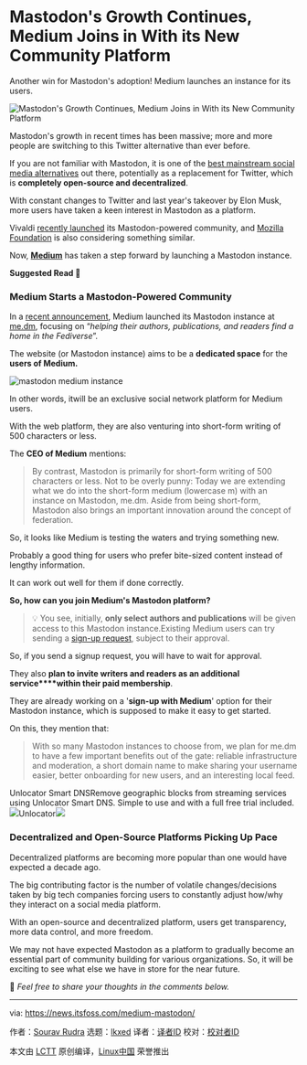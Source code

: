 [#]: subject: "Mastodon's Growth Continues, Medium Joins in With its New Community Platform"
[#]: via: "https://news.itsfoss.com/medium-mastodon/"
[#]: author: "Sourav Rudra https://news.itsfoss.com/author/sourav/"
[#]: collector: "lkxed"
[#]: translator: " "
[#]: reviewer: " "
[#]: publisher: " "
[#]: url: " "

Mastodon's Growth Continues, Medium Joins in With its New Community Platform
======

Another win for Mastodon's adoption! Medium launches an instance for its users.

![Mastodon's Growth Continues, Medium Joins in With its New Community Platform][1]

Mastodon's growth in recent times has been massive; more and more people are switching to this Twitter alternative than ever before.

If you are not familiar with Mastodon, it is one of the [best mainstream social media alternatives][2] out there, potentially as a replacement for Twitter, which is **completely open-source and decentralized**.

With constant changes to Twitter and last year's takeover by Elon Musk, more users have taken a keen interest in Mastodon as a platform.

Vivaldi [recently launched][3] its Mastodon-powered community, and [Mozilla Foundation][4] is also considering something similar.

Now, [**Medium**][5] has taken a step forward by launching a Mastodon instance.

**Suggested Read 📖**

### Medium Starts a Mastodon-Powered Community

In a [recent announcement][6], Medium launched its Mastodon instance at [me.dm][7], focusing on “_helping their authors, publications, and readers find a home in the Fediverse_”.

The website (or Mastodon instance) aims to be a **dedicated space** for the **users of Medium.**

![mastodon medium instance][8]

In other words, itwill be an exclusive social network platform for Medium users.

With the web platform, they are also venturing into short-form writing of 500 characters or less.

The **CEO of Medium** mentions:

> By contrast, Mastodon is primarily for short-form writing of 500 characters or less. Not to be overly punny: Today we are extending what we do into the short-form medium (lowercase m) with an instance on Mastodon, me.dm. Aside from being short-form, Mastodon also brings an important innovation around the concept of federation.

So, it looks like Medium is testing the waters and trying something new.

Probably a good thing for users who prefer bite-sized content instead of lengthy information.

It can work out well for them if done correctly.

**So, how can you join Medium's Mastodon platform?**

> 💡 You see, initially, **only select authors and publications** will be given access to this Mastodon instance.Existing Medium users can try sending a [sign-up request][9], subject to their approval.

So, if you send a signup request, you will have to wait for approval.

They also **plan to invite writers and readers as an additional service****within their paid membership**.

They are already working on a '**sign-up with Medium**' option for their Mastodon instance, which is supposed to make it easy to get started.

On this, they mention that:

> With so many Mastodon instances to choose from, we plan for me.dm to have a few important benefits out of the gate: reliable infrastructure and moderation, a short domain name to make sharing your username easier, better onboarding for new users, and an interesting local feed.

Unlocator Smart DNSRemove geographic blocks from streaming services using Unlocator Smart DNS. Simple to use and with a full free trial included.![][10]Unlocator![][11]

### Decentralized and Open-Source Platforms Picking Up Pace

Decentralized platforms are becoming more popular than one would have expected a decade ago.

The big contributing factor is the number of volatile changes/decisions taken by big tech companies forcing users to constantly adjust how/why they interact on a social media platform.

With an open-source and decentralized platform, users get transparency, more data control, and more freedom.

We may not have expected Mastodon as a platform to gradually become an essential part of community building for various organizations. So, it will be exciting to see what else we have in store for the near future.

💭 _Feel free to share your thoughts in the comments below._

--------------------------------------------------------------------------------

via: https://news.itsfoss.com/medium-mastodon/

作者：[Sourav Rudra][a]
选题：[lkxed][b]
译者：[译者ID](https://github.com/译者ID)
校对：[校对者ID](https://github.com/校对者ID)

本文由 [LCTT](https://github.com/LCTT/TranslateProject) 原创编译，[Linux中国](https://linux.cn/) 荣誉推出

[a]: https://news.itsfoss.com/author/sourav/
[b]: https://github.com/lkxed
[1]: https://news.itsfoss.com/content/images/size/w2000/2023/01/medium-embraces-mastodon.png
[2]: https://itsfoss.com/mainstream-social-media-alternaives/
[3]: https://news.itsfoss.com/vivaldi-mastodon-integration/
[4]: https://blog.mozilla.org/en/mozilla/mozilla-launch-fediverse-instance-social-media-alternative/
[5]: https://medium.com
[6]: https://blog.medium.com/medium-embraces-mastodon-19dcb873eb11
[7]: https://me.dm/
[8]: https://news.itsfoss.com/content/images/2023/01/medium-mastodon.jpg
[9]: https://me.dm/auth/sign_up
[10]: https://unlocator.com/favicon.ico
[11]: https://unlocator.com/wp-content/uploads/2019/05/unlocatoricon.jpg
